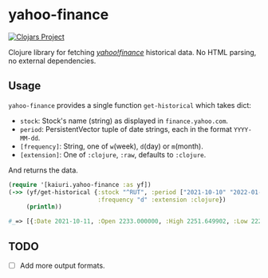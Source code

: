 # yahoo-finance

[![Clojars Project](https://img.shields.io/clojars/v/net.clojars.kaiuri/yahoo-finance.svg)](https://clojars.org/net.clojars.kaiuri/yahoo-finance)

Clojure library for fetching [_yahoo!finance_](finance.yahoo.com) historical data. No HTML parsing, no external dependencies.

## Usage

`yahoo-finance` provides a single function `get-historical` which takes dict:

- `stock`: Stock's name (string) as displayed in `finance.yahoo.com`.
- `period`: PersistentVector tuple of date strings, each in the format `YYYY-MM-dd`.
- `[frequency]`: String, one of `w`(week), `d`(day) or `m`(month).
- `[extension]`: One of `:clojure`, `:raw`, defaults to `:clojure`.

And returns the data.

```clojure
(require '[kaiuri.yahoo-finance :as yf])
(->> (yf/get-historical {:stock "^RUT", :period ["2021-10-10" "2022-01-01"]
                         :frequency "d" :extension :clojure})
     (println))

#_=> [{:Date 2021-10-11, :Open 2233.000000, :High 2251.649902, :Low 2220.639893, :Close 2220.639893, :Adj Close 2220.639893, :Volume 2580000000}, ...]
```

## TODO

- [ ] Add more output formats.

